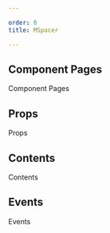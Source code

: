 ```yaml
---

order: 0
title: MSpacer

---
```

 
## Component Pages
 
Component Pages
 
## Props
 
Props
 
## Contents
 
Contents
 
## Events
 
Events
 
